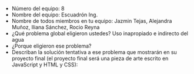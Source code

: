 - Número del equipo: 8
- Nombre del equipo: Escuadrón Ing.
- Nombre de todos miembros en tu equipo: Jazmin Tejas, Alejandra Muñoz, Iliana Sánchez, Rocio Reyna
- ¿Qué problema global eligieron ustedes? Uso inapropiado e indirecto del agua 
- ¿Porque eligieron ese problema? 
- Describan la solución tentativa a ese problema que mostrarán en su proyecto final (el proyecto final será una pieza de arte escrito en JavaScript y HTML y CSS): 
